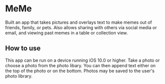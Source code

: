 # MeMe
Built an app that takes pictures and overlays text to make memes out of friends, family, or pets. Also allows sharing with others via social media or email, and viewing past memes in a table or collection view.

## How to use
This app can be run on a device running iOS 10.0 or higher. Take a photo or choose a photo from the photo libary. You can then append text either on the top of the photo or on the bottom. Photos may be saved to the user's photo library.
